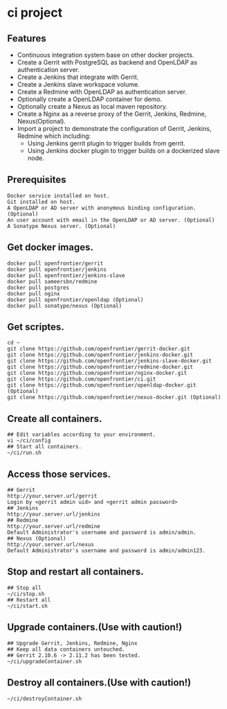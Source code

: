 # ci project
## Features
* Continuous integration system base on other docker projects.
* Create a Gerrit with PostgreSQL as backend and OpenLDAP as authentication server.
* Create a Jenkins that integrate with Gerrit.
* Create a Jenkins slave workspace volume.
* Create a Redmine with OpenLDAP as authentication server.
* Optionally create a OpenLDAP container for demo.
* Optionally create a Nexus as local maven repository.
* Create a Nginx as a reverse proxy of the Gerrit, Jenkins, Redmine, Nexus(Optional).
* Import a project to demonstrate the configuration of Gerrit, Jenkins, Redmine which including:
  * Using Jenkins gerrit plugin to trigger builds from gerrit.
  * Using Jenkins docker plugin to trigger builds on a dockerized slave node.

## Prerequisites
    Docker service installed on host.
    Git installed on host.
    A OpenLDAP or AD server with anonymous binding configuration. (Optional)
    An user account with email in the OpenLDAP or AD server. (Optional)
    A Sonatype Nexus server. (Optional)

## Get docker images.
    docker pull openfrontier/gerrit
    docker pull openfrontier/jenkins
    docker pull openfrontier/jenkins-slave
    docker pull sameersbn/redmine
    docker pull postgres
    docker pull nginx
    docker pull openfrontier/openldap (Optional)
    docker pull sonatype/nexus (Optional)

## Get scriptes.
    cd ~
    git clone https://github.com/openfrontier/gerrit-docker.git
    git clone https://github.com/openfrontier/jenkins-docker.git
    git clone https://github.com/openfrontier/jenkins-slave-docker.git
    git clone https://github.com/openfrontier/redmine-docker.git
    git clone https://github.com/openfrontier/nginx-docker.git
    git clone https://github.com/openfrontier/ci.git
    git clone https://github.com/openfrontier/openldap-docker.git (Optional)
    git clone https://github.com/openfrontier/nexus-docker.git (Optional)

## Create all containers.
    ## Edit variables according to your environment.
    vi ~/ci/config
    ## Start all containers.
    ~/ci/run.sh

## Access those services.
    ## Gerrit
    http://your.server.url/gerrit
    Login by <gerrit admin uid> and <gerrit admin password>
    ## Jenkins
    http://your.server.url/jenkins
    ## Redmine
    http://your.server.url/redmine
    Default Administrator's username and password is admin/admin.
    ## Nexus (Optional)
    http://your.server.url/nexus
    Default Administrator's username and password is admin/admin123.

## Stop and restart all containers.
    ## Stop all
    ~/ci/stop.sh
    ## Restart all
    ~/ci/start.sh

## Upgrade containers.(Use with caution!)
    ## Upgrade Gerrit, Jenkins, Redmine, Nginx
    ## Keep all data containers untouched.
    ## Gerrit 2.10.6 -> 2.11.2 has been tested.
    ~/ci/upgradeContainer.sh

## Destroy all containers.(Use with caution!) 
    ~/ci/destroyContainer.sh
